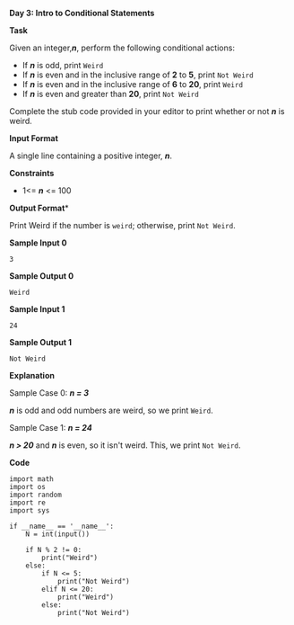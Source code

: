 **Day 3: Intro to Conditional Statements**

**Task**

Given an integer,***n***, perform the following conditional actions:

- If ***n*** is odd, print `Weird`
- If ***n*** is even and in the inclusive range of **2** to **5**, print `Not Weird`
- If ***n*** is even and in the inclusive range of **6** to **20**, print `Weird`
- If ***n*** is even and greater than **20**, print `Not Weird`

Complete the stub code provided in your editor to print whether or not ***n*** is weird.

**Input Format**

A single line containing a positive integer, ***n***.

**Constraints**

- 1<= ***n*** <= 100

**Output Format***

Print Weird if the number is `weird`; otherwise, print `Not Weird`.

**Sample Input 0**

```
3
```

**Sample Output 0**

```
Weird
```

**Sample Input 1**

```
24
```

**Sample Output 1**

```
Not Weird
```

**Explanation**

Sample Case 0: ***n = 3***

***n*** is odd and odd numbers are weird, so we print `Weird`.

Sample Case 1: ***n = 24***

***n > 20*** and ***n*** is even, so it isn't weird. This, we print `Not Weird`.

**Code**

```
import math
import os
import random
import re
import sys

if __name__ == '__name__':
	N = int(input())
	
	if N % 2 != 0:
		print("Weird")
	else:
		if N <= 5:
			print("Not Weird")
		elif N <= 20:
			print("Weird")
		else:
			print("Not Weird")
```



